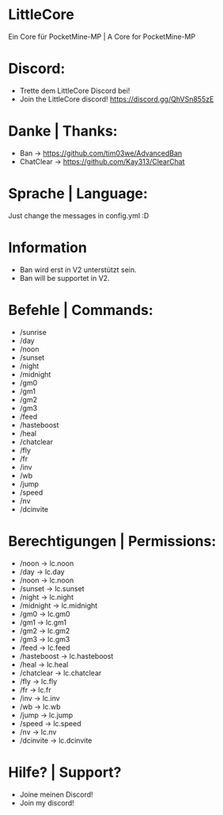 # LittleCore #
Ein Core für PocketMine-MP | A Core for PocketMine-MP

# Discord: #
- Trette dem LittleCore Discord bei!
- Join the LittleCore discord!
https://discord.gg/QhVSn855zE
# Danke | Thanks: #

- Ban -> https://github.com/tim03we/AdvancedBan
- ChatClear -> https://github.com/Kay313/ClearChat

# Sprache | Language: #
Just change the messages in config.yml :D

# Information #
- Ban wird erst in V2 unterstützt sein.
- Ban will be supportet in V2.

# Befehle | Commands: #

- /sunrise
- /day
- /noon
- /sunset
- /night
- /midnight
- /gm0
- /gm1
- /gm2
- /gm3
- /feed
- /hasteboost
- /heal
- /chatclear
- /fly
- /fr
- /inv
- /wb
- /jump
- /speed
- /nv
- /dcinvite

# Berechtigungen | Permissions: #

- /noon -> lc.noon
- /day -> lc.day
- /noon -> lc.noon
- /sunset -> lc.sunset
- /night -> lc.night
- /midnight -> lc.midnight
- /gm0 -> lc.gm0
- /gm1 -> lc.gm1
- /gm2 -> lc.gm2
- /gm3 -> lc.gm3
- /feed -> lc.feed
- /hasteboost -> lc.hasteboost
- /heal -> lc.heal
- /chatclear -> lc.chatclear
- /fly -> lc.fly
- /fr -> lc.fr
- /inv -> lc.inv
- /wb -> lc.wb
- /jump -> lc.jump
- /speed -> lc.speed
- /nv -> lc.nv
- /dcinvite -> lc.dcinvite

# Hilfe? | Support? #
- Joine meinen Discord!
- Join my discord!
